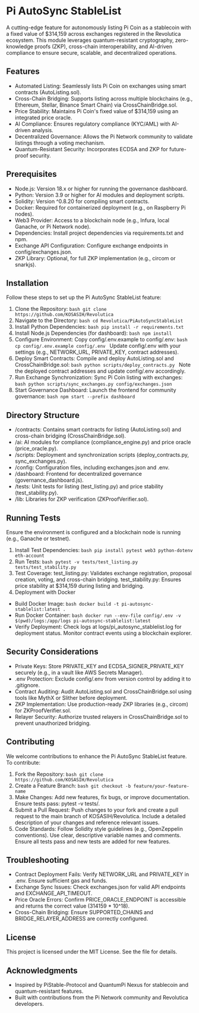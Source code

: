 
# Pi AutoSync StableList
A cutting-edge feature for autonomously listing Pi Coin as a stablecoin with a fixed value of $314,159 across exchanges registered in the Revolutica ecosystem. This module leverages quantum-resistant cryptography, zero-knowledge proofs (ZKP), cross-chain interoperability, and AI-driven compliance to ensure secure, scalable, and decentralized operations.
## Features
- Automated Listing: Seamlessly lists Pi Coin on exchanges using smart contracts (AutoListing.sol).
- Cross-Chain Bridging: Supports listing across multiple blockchains (e.g., Ethereum, Stellar, Binance Smart Chain) via CrossChainBridge.sol.
- Price Stability: Maintains Pi Coin's fixed value of $314,159 using an integrated price oracle.
- AI Compliance: Ensures regulatory compliance (KYC/AML) with AI-driven analysis.
- Decentralized Governance: Allows the Pi Network community to validate listings through a voting mechanism.
- Quantum-Resistant Security: Incorporates ECDSA and ZKP for future-proof security.
## Prerequisites
- Node.js: Version 18.x or higher for running the governance dashboard.
- Python: Version 3.9 or higher for AI modules and deployment scripts.
- Solidity: Version ^0.8.20 for compiling smart contracts.
- Docker: Required for containerized deployment (e.g., on Raspberry Pi nodes).
- Web3 Provider: Access to a blockchain node (e.g., Infura, local Ganache, or Pi Network node).
- Dependencies: Install project dependencies via requirements.txt and npm.
- Exchange API Configuration: Configure exchange endpoints in config/exchanges.json.
- ZKP Library: Optional, for full ZKP implementation (e.g., circom or snarkjs).
## Installation
Follow these steps to set up the Pi AutoSync StableList feature:
1. Clone the Repository:
   `bash
   git clone https://github.com/KOSASIH/Revolutica
   `
2. Navigate to the Directory:
   `bash
   cd Revolutica/PiAutoSyncStableList
   `
3. Install Python Dependencies:
   `bash
   pip install -r requirements.txt
   `
4. Install Node.js Dependencies (for dashboard):
   `bash
   npm install
   `
5. Configure Environment:
   Copy config/.env.example to config/.env:
     `bash
     cp config/.env.example config/.env
     `
   Update config/.env with your settings (e.g., NETWORK_URL, PRIVATE_KEY, contract addresses).
6. Deploy Smart Contracts:
   Compile and deploy AutoListing.sol and CrossChainBridge.sol:
     `bash
     python scripts/deploy_contracts.py
     `
   Note the deployed contract addresses and update config/.env accordingly.
7. Run Exchange Synchronization:
   Sync Pi Coin listing with exchanges:
     `bash
     python scripts/sync_exchanges.py config/exchanges.json 
     `
8. Start Governance Dashboard:
   Launch the frontend for community governance:
     `bash
     npm start --prefix dashboard
     `
## Directory Structure
- /contracts: Contains smart contracts for listing (AutoListing.sol) and cross-chain bridging (CrossChainBridge.sol).
- /ai: AI modules for compliance (compliance_engine.py) and price oracle (price_oracle.py).
- /scripts: Deployment and synchronization scripts (deploy_contracts.py, sync_exchanges.py).
- /config: Configuration files, including exchanges.json and .env.
- /dashboard: Frontend for decentralized governance (governance_dashboard.js).
- /tests: Unit tests for listing (test_listing.py) and price stability (test_stability.py).
- /lib: Libraries for ZKP verification (ZKProofVerifier.sol).
## Running Tests
Ensure the environment is configured and a blockchain node is running (e.g., Ganache or testnet).
1. Install Test Dependencies:
   `bash
   pip install pytest web3 python-dotenv eth-account
   `
2. Run Tests:
   `bash
   pytest -v tests/test_listing.py tests/test_stability.py
   `
3. Test Coverage:
   test_listing.py: Validates exchange registration, proposal creation, voting, and cross-chain bridging.
   test_stability.py: Ensures price stability at $314,159 during listing and bridging.
4. Deployment with Docker
- Build Docker Image:
   `bash
   docker build -t pi-autosync-stablelist:latest .
   `
- Run Docker Container:
   `bash
   docker run --env-file config/.env -v $(pwd)/logs:/app/logs pi-autosync-stablelist:latest
   `
- Verify Deployment:
   Check logs at logs/pi_autosync_stablelist.log for deployment status.
   Monitor contract events using a blockchain explorer.
## Security Considerations
- Private Keys: Store PRIVATE_KEY and ECDSA_SIGNER_PRIVATE_KEY securely (e.g., in a vault like AWS Secrets Manager).
- .env Protection: Exclude config/.env from version control by adding it to .gitignore.
- Contract Auditing: Audit AutoListing.sol and CrossChainBridge.sol using tools like MythX or Slither before deployment.
- ZKP Implementation: Use production-ready ZKP libraries (e.g., circom) for ZKProofVerifier.sol.
- Relayer Security: Authorize trusted relayers in CrossChainBridge.sol to prevent unauthorized bridging.
## Contributing
We welcome contributions to enhance the Pi AutoSync StableList feature. To contribute:
1. Fork the Repository:
   `bash
   git clone https://github.com/KOSASIH/Revolutica
   `
2. Create a Feature Branch:
   `bash
   git checkout -b feature/your-feature-name
   `
3. Make Changes:
   Add new features, fix bugs, or improve documentation.
   Ensure tests pass: pytest -v tests/.
4. Submit a Pull Request:
   Push changes to your fork and create a pull request to the main branch of KOSASIH/Revolutica.
   Include a detailed description of your changes and reference relevant issues.
5. Code Standards:
   Follow Solidity style guidelines (e.g., OpenZeppelin conventions).
   Use clear, descriptive variable names and comments.
   Ensure all tests pass and new tests are added for new features.
## Troubleshooting
- Contract Deployment Fails: Verify NETWORK_URL and PRIVATE_KEY in .env. Ensure sufficient gas and funds.
- Exchange Sync Issues: Check exchanges.json for valid API endpoints and EXCHANGE_API_TIMEOUT.
- Price Oracle Errors: Confirm PRICE_ORACLE_ENDPOINT is accessible and returns the correct value (314159 * 10^18).
- Cross-Chain Bridging: Ensure SUPPORTED_CHAINS and BRIDGE_RELAYER_ADDRESS are correctly configured.
## License
This project is licensed under the MIT License. See the  file for details.
## Acknowledgments
- Inspired by PiStable-Protocol and QuantumPi Nexus for stablecoin and quantum-resistant features.
- Built with contributions from the Pi Network community and Revolutica developers.

